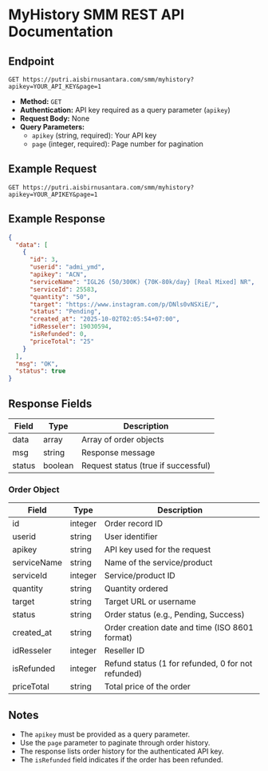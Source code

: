 # MyHistory SMM REST API Documentation

## Endpoint

```
GET https://putri.aisbirnusantara.com/smm/myhistory?apikey=YOUR_API_KEY&page=1
```

- **Method:** `GET`
- **Authentication:** API key required as a query parameter (`apikey`)
- **Request Body:** None
- **Query Parameters:**
    - `apikey` (string, required): Your API key
    - `page` (integer, required): Page number for pagination

## Example Request

```http
GET https://putri.aisbirnusantara.com/smm/myhistory?apikey=YOUR_APIKEY&page=1
```

## Example Response

```json
{
  "data": [
    {
      "id": 3,
      "userid": "admi_ymd",
      "apikey": "ACN",
      "serviceName": "IGL26 (50/300K) {70K-80k/day} [Real Mixed] NR",
      "serviceId": 25583,
      "quantity": "50",
      "target": "https://www.instagram.com/p/DNls0vNSXiE/",
      "status": "Pending",
      "created_at": "2025-10-02T02:05:54+07:00",
      "idResseler": 19030594,
      "isRefunded": 0,
      "priceTotal": "25"
    }
  ],
  "msg": "OK",
  "status": true
}
```

## Response Fields

| Field        | Type      | Description                                              |
|--------------|-----------|----------------------------------------------------------|
| data         | array     | Array of order objects                                   |
| msg          | string    | Response message                                         |
| status       | boolean   | Request status (true if successful)                      |

### Order Object

| Field        | Type      | Description                                              |
|--------------|-----------|----------------------------------------------------------|
| id           | integer   | Order record ID                                          |
| userid       | string    | User identifier                                          |
| apikey       | string    | API key used for the request                             |
| serviceName  | string    | Name of the service/product                              |
| serviceId    | integer   | Service/product ID                                       |
| quantity     | string    | Quantity ordered                                         |
| target       | string    | Target URL or username                                   |
| status       | string    | Order status (e.g., Pending, Success)                    |
| created_at   | string    | Order creation date and time (ISO 8601 format)           |
| idResseler   | integer   | Reseller ID                                              |
| isRefunded   | integer   | Refund status (1 for refunded, 0 for not refunded)       |
| priceTotal   | string    | Total price of the order                                 |

## Notes

- The `apikey` must be provided as a query parameter.
- Use the `page` parameter to paginate through order history.
- The response lists order history for the authenticated API key.
- The `isRefunded` field indicates if the order has been refunded.
